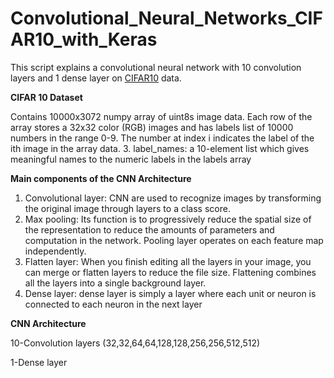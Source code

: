# Convolutional_Neural_Networks_CIFAR10_with_Keras

This script explains a convolutional neural network with 10 convolution layers and 1 dense layer on [CIFAR10](https://www.cs.toronto.edu/~kriz/cifar.html) data.



**CIFAR 10 Dataset**

Contains 10000x3072 numpy array of uint8s image data. Each row of the array stores a 32x32 color (RGB) images and has labels list of 10000 numbers in the range 0-9. The number at index i indicates the label of the ith image in the array data.
3. label_names: a 10-element list which gives meaningful names to the numeric labels in the labels array 

**Main components of the CNN Architecture**

1. Convolutional layer: CNN are used to recognize images by transforming the original image through layers to a class score.
2. Max pooling: Its function is to progressively reduce the spatial size of the representation to reduce the amounts of parameters and computation in the network. Pooling layer operates on each feature map independently.
3. Flatten layer: When you finish editing all the layers in your image, you can merge or flatten layers to reduce the file size. Flattening combines all the layers into a single background layer.
4. Dense layer: dense layer is simply a layer where each unit or neuron is connected to each neuron in the next layer

**CNN Architecture**

10-Convolution layers (32,32,64,64,128,128,256,256,512,512)

1-Dense layer

